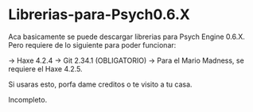 # Librerias-para-Psych0.6.X
Aca basicamente se puede descargar librerias para Psych Engine 0.6.X.
Pero requiere de lo siguiente para poder funcionar:

-> Haxe 4.2.4
-> Git 2.34.1 (OBLIGATORIO)
-> Para el Mario Madness, se requiere el Haxe 4.2.5.

Si usaras esto, porfa dame creditos o te visito a tu casa.

Incompleto.
